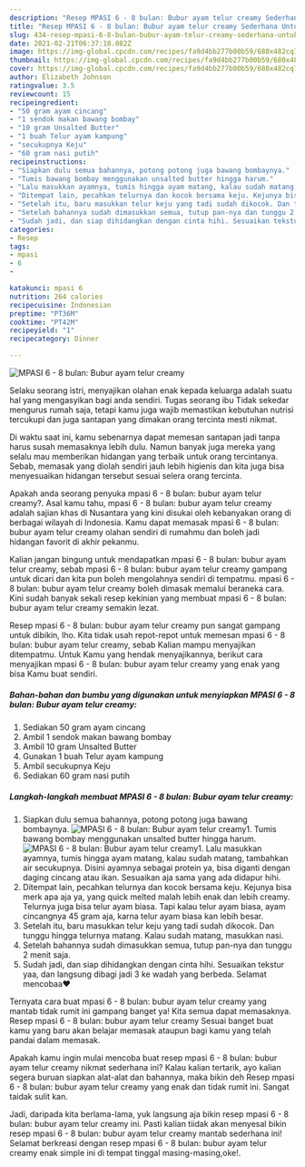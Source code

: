 ```yaml
---
description: "Resep MPASI 6 - 8 bulan: Bubur ayam telur creamy Sederhana Untuk Jualan"
title: "Resep MPASI 6 - 8 bulan: Bubur ayam telur creamy Sederhana Untuk Jualan"
slug: 434-resep-mpasi-6-8-bulan-bubur-ayam-telur-creamy-sederhana-untuk-jualan
date: 2021-02-21T06:37:18.082Z
image: https://img-global.cpcdn.com/recipes/fa9d4bb277b00b59/680x482cq70/mpasi-6-8-bulan-bubur-ayam-telur-creamy-foto-resep-utama.jpg
thumbnail: https://img-global.cpcdn.com/recipes/fa9d4bb277b00b59/680x482cq70/mpasi-6-8-bulan-bubur-ayam-telur-creamy-foto-resep-utama.jpg
cover: https://img-global.cpcdn.com/recipes/fa9d4bb277b00b59/680x482cq70/mpasi-6-8-bulan-bubur-ayam-telur-creamy-foto-resep-utama.jpg
author: Elizabeth Johnson
ratingvalue: 3.5
reviewcount: 15
recipeingredient:
- "50 gram ayam cincang"
- "1 sendok makan bawang bombay"
- "10 gram Unsalted Butter"
- "1 buah Telur ayam kampung"
- "secukupnya Keju"
- "60 gram nasi putih"
recipeinstructions:
- "Siapkan dulu semua bahannya, potong potong juga bawang bombaynya."
- "Tumis bawang bombay menggunakan unsalted butter hingga harum."
- "Lalu masukkan ayamnya, tumis hingga ayam matang, kalau sudah matang, tambahkan air secukupnya. Disini ayamnya sebagai protein ya, bisa diganti dengan daging cincang atau ikan. Sesuaikan aja sama yang ada didapur hihi."
- "Ditempat lain, pecahkan telurnya dan kocok bersama keju. Kejunya bisa merk apa aja ya, yang quick melted malah lebih enak dan lebih creamy. Telurnya juga bisa telur ayam biasa. Tapi kalau telur ayam biasa, ayam cincangnya 45 gram aja, karna telur ayam biasa kan lebih besar."
- "Setelah itu, baru masukkan telur keju yang tadi sudah dikocok. Dan tunggu hingga telurnya matang. Kalau sudah matang, masukkan nasi."
- "Setelah bahannya sudah dimasukkan semua, tutup pan-nya dan tunggu 2 menit saja."
- "Sudah jadi, dan siap dihidangkan dengan cinta hihi. Sesuaikan tekstur yaa, dan langsung dibagi jadi 3 ke wadah yang berbeda. Selamat mencobaa❤"
categories:
- Resep
tags:
- mpasi
- 6
- 

katakunci: mpasi 6  
nutrition: 264 calories
recipecuisine: Indonesian
preptime: "PT36M"
cooktime: "PT42M"
recipeyield: "1"
recipecategory: Dinner

---
```



![MPASI 6 - 8 bulan: Bubur ayam telur creamy](https://img-global.cpcdn.com/recipes/fa9d4bb277b00b59/680x482cq70/mpasi-6-8-bulan-bubur-ayam-telur-creamy-foto-resep-utama.jpg)

Selaku seorang istri, menyajikan olahan enak kepada keluarga adalah suatu hal yang mengasyikan bagi anda sendiri. Tugas seorang ibu Tidak sekedar mengurus rumah saja, tetapi kamu juga wajib memastikan kebutuhan nutrisi tercukupi dan juga santapan yang dimakan orang tercinta mesti nikmat.

Di waktu  saat ini, kamu sebenarnya dapat memesan santapan jadi tanpa harus susah memasaknya lebih dulu. Namun banyak juga mereka yang selalu mau memberikan hidangan yang terbaik untuk orang tercintanya. Sebab, memasak yang diolah sendiri jauh lebih higienis dan kita juga bisa menyesuaikan hidangan tersebut sesuai selera orang tercinta. 



Apakah anda seorang penyuka mpasi 6 - 8 bulan: bubur ayam telur creamy?. Asal kamu tahu, mpasi 6 - 8 bulan: bubur ayam telur creamy adalah sajian khas di Nusantara yang kini disukai oleh kebanyakan orang di berbagai wilayah di Indonesia. Kamu dapat memasak mpasi 6 - 8 bulan: bubur ayam telur creamy olahan sendiri di rumahmu dan boleh jadi hidangan favorit di akhir pekanmu.

Kalian jangan bingung untuk mendapatkan mpasi 6 - 8 bulan: bubur ayam telur creamy, sebab mpasi 6 - 8 bulan: bubur ayam telur creamy gampang untuk dicari dan kita pun boleh mengolahnya sendiri di tempatmu. mpasi 6 - 8 bulan: bubur ayam telur creamy boleh dimasak memalui beraneka cara. Kini sudah banyak sekali resep kekinian yang membuat mpasi 6 - 8 bulan: bubur ayam telur creamy semakin lezat.

Resep mpasi 6 - 8 bulan: bubur ayam telur creamy pun sangat gampang untuk dibikin, lho. Kita tidak usah repot-repot untuk memesan mpasi 6 - 8 bulan: bubur ayam telur creamy, sebab Kalian mampu menyajikan ditempatmu. Untuk Kamu yang hendak menyajikannya, berikut cara menyajikan mpasi 6 - 8 bulan: bubur ayam telur creamy yang enak yang bisa Kamu buat sendiri.

<!--inarticleads1-->

##### Bahan-bahan dan bumbu yang digunakan untuk menyiapkan MPASI 6 - 8 bulan: Bubur ayam telur creamy:

1. Sediakan 50 gram ayam cincang
1. Ambil 1 sendok makan bawang bombay
1. Ambil 10 gram Unsalted Butter
1. Gunakan 1 buah Telur ayam kampung
1. Ambil secukupnya Keju
1. Sediakan 60 gram nasi putih




<!--inarticleads2-->

##### Langkah-langkah membuat MPASI 6 - 8 bulan: Bubur ayam telur creamy:

1. Siapkan dulu semua bahannya, potong potong juga bawang bombaynya.
<img src="https://img-global.cpcdn.com/steps/d5fe6fbe5b090867/160x128cq70/mpasi-6-8-bulan-bubur-ayam-telur-creamy-langkah-memasak-1-foto.jpg" alt="MPASI 6 - 8 bulan: Bubur ayam telur creamy">1. Tumis bawang bombay menggunakan unsalted butter hingga harum.
<img src="https://img-global.cpcdn.com/steps/47ceeeacbcf606e6/160x128cq70/mpasi-6-8-bulan-bubur-ayam-telur-creamy-langkah-memasak-2-foto.jpg" alt="MPASI 6 - 8 bulan: Bubur ayam telur creamy">1. Lalu masukkan ayamnya, tumis hingga ayam matang, kalau sudah matang, tambahkan air secukupnya. Disini ayamnya sebagai protein ya, bisa diganti dengan daging cincang atau ikan. Sesuaikan aja sama yang ada didapur hihi.
1. Ditempat lain, pecahkan telurnya dan kocok bersama keju. Kejunya bisa merk apa aja ya, yang quick melted malah lebih enak dan lebih creamy. Telurnya juga bisa telur ayam biasa. Tapi kalau telur ayam biasa, ayam cincangnya 45 gram aja, karna telur ayam biasa kan lebih besar.
1. Setelah itu, baru masukkan telur keju yang tadi sudah dikocok. Dan tunggu hingga telurnya matang. Kalau sudah matang, masukkan nasi.
1. Setelah bahannya sudah dimasukkan semua, tutup pan-nya dan tunggu 2 menit saja.
1. Sudah jadi, dan siap dihidangkan dengan cinta hihi. Sesuaikan tekstur yaa, dan langsung dibagi jadi 3 ke wadah yang berbeda. Selamat mencobaa❤




Ternyata cara buat mpasi 6 - 8 bulan: bubur ayam telur creamy yang mantab tidak rumit ini gampang banget ya! Kita semua dapat memasaknya. Resep mpasi 6 - 8 bulan: bubur ayam telur creamy Sesuai banget buat kamu yang baru akan belajar memasak ataupun bagi kamu yang telah pandai dalam memasak.

Apakah kamu ingin mulai mencoba buat resep mpasi 6 - 8 bulan: bubur ayam telur creamy nikmat sederhana ini? Kalau kalian tertarik, ayo kalian segera buruan siapkan alat-alat dan bahannya, maka bikin deh Resep mpasi 6 - 8 bulan: bubur ayam telur creamy yang enak dan tidak rumit ini. Sangat taidak sulit kan. 

Jadi, daripada kita berlama-lama, yuk langsung aja bikin resep mpasi 6 - 8 bulan: bubur ayam telur creamy ini. Pasti kalian tiidak akan menyesal bikin resep mpasi 6 - 8 bulan: bubur ayam telur creamy mantab sederhana ini! Selamat berkreasi dengan resep mpasi 6 - 8 bulan: bubur ayam telur creamy enak simple ini di tempat tinggal masing-masing,oke!.

